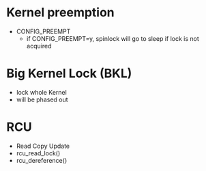 # Kernel preemption
- CONFIG_PREEMPT
  - if CONFIG_PREEMPT=y, spinlock will go to sleep if lock is not acquired

# Big Kernel Lock (BKL)
- lock whole Kernel
- will be phased out

# RCU
- Read Copy Update
- rcu_read_lock()
- rcu_dereference()
